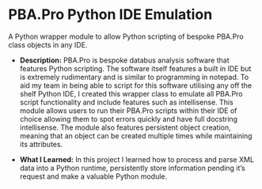 #  PBA.Pro Python IDE Emulation
A Python wrapper module to allow Python scripting of bespoke PBA.Pro class objects in any IDE.

- **Description:** PBA.Pro is bespoke databus analysis software that features Python scripting. The software itself features a built in IDE but is extremely rudimentary and is similar to programming in notepad. To aid my team in being able to script for this software utilising any off the shelf Python IDE, I created this wrapper class to emulate all PBA.Pro script functionality and include features such as intellisense. This module allows users to run their PBA.Pro scripts within their IDE of choice allowing them to spot errors quickly and have full docstring intellisense. The module also features persistent object creation, meaning that an object can be created multiple times while maintaining its attributes.

- **What I Learned:** In this project I learned how to process and parse XML data into a Python runtime, persistently store information pending it’s request and make a valuable Python module.
